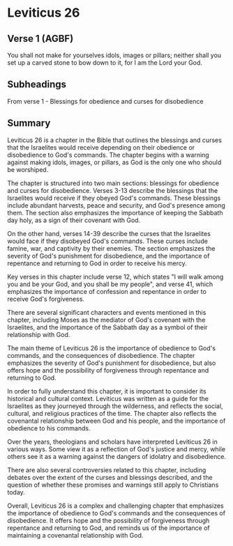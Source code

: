 # Leviticus 26

## Verse 1 (AGBF)

You shall not make for yourselves idols, images or pillars; neither shall you set up a carved stone to bow down to it, for I am the Lord your God.

## Subheadings

From verse 1 - Blessings for obedience and curses for disobedience

## Summary

Leviticus 26 is a chapter in the Bible that outlines the blessings and curses that the Israelites would receive depending on their obedience or disobedience to God's commands. The chapter begins with a warning against making idols, images, or pillars, as God is the only one who should be worshiped.

The chapter is structured into two main sections: blessings for obedience and curses for disobedience. Verses 3-13 describe the blessings that the Israelites would receive if they obeyed God's commands. These blessings include abundant harvests, peace and security, and God's presence among them. The section also emphasizes the importance of keeping the Sabbath day holy, as a sign of their covenant with God.

On the other hand, verses 14-39 describe the curses that the Israelites would face if they disobeyed God's commands. These curses include famine, war, and captivity by their enemies. The section emphasizes the severity of God's punishment for disobedience, and the importance of repentance and returning to God in order to receive his mercy.

Key verses in this chapter include verse 12, which states "I will walk among you and be your God, and you shall be my people", and verse 41, which emphasizes the importance of confession and repentance in order to receive God's forgiveness.

There are several significant characters and events mentioned in this chapter, including Moses as the mediator of God's covenant with the Israelites, and the importance of the Sabbath day as a symbol of their relationship with God.

The main theme of Leviticus 26 is the importance of obedience to God's commands, and the consequences of disobedience. The chapter emphasizes the severity of God's punishment for disobedience, but also offers hope and the possibility of forgiveness through repentance and returning to God.

In order to fully understand this chapter, it is important to consider its historical and cultural context. Leviticus was written as a guide for the Israelites as they journeyed through the wilderness, and reflects the social, cultural, and religious practices of the time. The chapter also reflects the covenantal relationship between God and his people, and the importance of obedience to his commands.

Over the years, theologians and scholars have interpreted Leviticus 26 in various ways. Some view it as a reflection of God's justice and mercy, while others see it as a warning against the dangers of idolatry and disobedience.

There are also several controversies related to this chapter, including debates over the extent of the curses and blessings described, and the question of whether these promises and warnings still apply to Christians today.

Overall, Leviticus 26 is a complex and challenging chapter that emphasizes the importance of obedience to God's commands and the consequences of disobedience. It offers hope and the possibility of forgiveness through repentance and returning to God, and reminds us of the importance of maintaining a covenantal relationship with God.